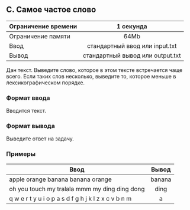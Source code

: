 ## C. Самое частое слово

| Ограничение времени |            1 секунда             |
|---------------------|:--------------------------------:|
| Ограничение памяти  |               64Mb               |
| Ввод                |  стандартный ввод или input.txt  |
| Вывод               | стандартный вывод или output.txt |

Дан текст. Выведите слово, которое в этом тексте встречается чаще всего. Если таких слов несколько, выведите то, которое
меньше в лексикографическом порядке.

### Формат ввода

Вводится текст.

### Формат вывода

Выведите ответ на задачу.

### Примеры

| Ввод                                                | Вывод  |
|-----------------------------------------------------|:------:|
| apple orange banana banana orange                   | banana |
| oh you touch my tralala mmm my ding ding dong       |  ding  |
| q w e r t y u i o p a s d f g h j k l z x c v b n m |   a    |


 

               

